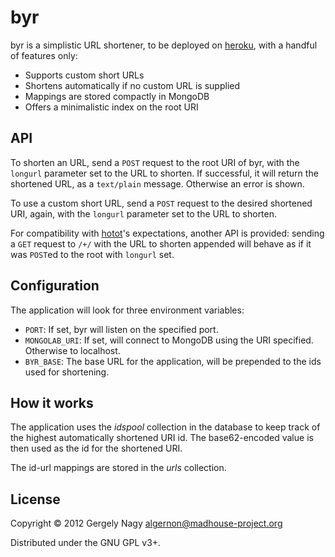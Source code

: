 # byr

byr is a simplistic URL shortener, to be deployed on [heroku][1], with
a handful of features only:

 * Supports custom short URLs
 * Shortens automatically if no custom URL is supplied
 * Mappings are stored compactly in MongoDB
 * Offers a minimalistic index on the root URI

## API

To shorten an URL, send a `POST` request to the root URI of byr, with
the `longurl` parameter set to the URL to shorten. If successful, it
will return the shortened URL, as a `text/plain` message. Otherwise an
error is shown.

To use a custom short URL, send a `POST` request to the desired
shortened URI, again, with the `longurl` parameter set to the URL to
shorten.

For compatibility with [hotot][2]'s expectations, another API is
provided: sending a `GET` request to `/+/` with the URL to shorten
appended will behave as if it was `POST`ed to the root with `longurl`
set.

## Configuration

The application will look for three environment variables:

 * `PORT`: If set, byr will listen on the specified port.
 * `MONGOLAB_URI`: If set, will connect to MongoDB using the URI
   specified. Otherwise to localhost.
 * `BYR_BASE`: The base URL for the application, will be prepended to
   the ids used for shortening.

## How it works

The application uses the *idspool* collection in the database to keep
track of the highest automatically shortened URI id. The
base62-encoded value is then used as the id for the shortened URI.

The id-url mappings are stored in the *urls* collection.

## License

Copyright © 2012 Gergely Nagy <algernon@madhouse-project.org>

Distributed under the GNU GPL v3+.

 [1]: http://www.heroku.com/
 [2]: http://www.hotot.org/
